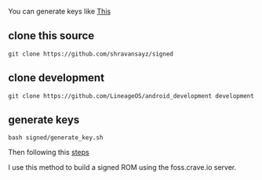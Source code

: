 
You can generate keys like [This](https://github.com/Tiktodz/sign/tree/14/lineage-priv/keys)

## clone this source

```
git clone https://github.com/shravansayz/signed
```

## clone development

```
git clone https://github.com/LineageOS/android_development development
```

## generate keys

```
bash signed/generate_key.sh
```

Then following this [steps](https://gist.github.com/A2L5E0X1/54cb1b3a49030a9ebf8608b4e68073f5#part-2-setting-up-private-vendor-repo)

I use this method to build a signed ROM using the foss.crave.io server.
